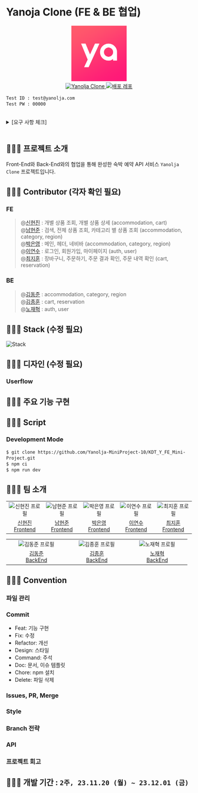 # Yanoja Clone (FE & BE 협업)

<p align="center">
  <img src="public/favicon.ico"  width="150" height="150"/><br/>
  <a href="/">
    <img src="https://img.shields.io/badge/Yanolja Clone-red?style=for-the-badge&logoColor=white" alt="Yanolja Clone"/>
  </a>
  <a href="https://github.com/Yanolja-MiniProject-10/KDT_Y_FE_Mini-Project">
    <img src="https://img.shields.io/badge/배포 repository-212125?style=for-the-badge&logoColor=white" alt="배포 레포"/>
  </a>
  <br/>
</p>

```
Test ID : test@yanolja.com
Test PW : 00000
```

<br/>

<details>
<summary>[요구 사항 체크]</summary>

  <details>
  <summary>a. 프로젝트 요구 사항</summary>

  [회원 회원가입 기능]

  ✅  회원은 회원가입을 할 수 있습니다.
  ❎  기본 정보는 ID 역할로 이메일 주소와, 비밀번호, 이름 입니다.

  [회원 로그인 기능]

  - [ ]  이메일과 비밀번호로 로그인할 수 있습니다.
  - [ ]  회원 정보를 저장해둔 데이터베이스를 검색하여 해당 사용자가 유효한 사용자 인지 판단합니다.
  - [ ]  상품 조회(전체, 개별), 회원 가입은 로그인 없이 사용 가능합니다. 이 외 기능은 로그인이 필요합니다.

  [전체 상품 목록 조회]

  - [ ]  데이터베이스에서 전체 상품 목록을 가져옵니다.
  - [ ]  이미지, 상품명, 상품가격을 기본으로 출력합니다.
  - [ ]  재고에 따라 품절일 경우, 출력 여부에 대해선 팀별로 결정합니다.
  - [ ]  (옵션) 카테고리를 분류하여, 상품을 출력할 수도 있습니다.
  - [ ]  한 페이지에 출력되는 상품 개수는 팀별로 정하여, 페이징을 수행합니다.

  [개별 상품 조회]

  - [ ]  전체 상품 목록에서 특정 상품 이미지를 클릭하면, 해당 상품에 대한 상세 정보를 상품에 저장해 둔 데이터베이스에서 가져옵니다.
  - [ ]  이미지, 상품명, 상품가격, 상품 상세 소개 (1줄 이상)을 기본으로 출력합니다.
  - [ ]  재고에 따라 품절일 경우, 화면 구성은 팀별로 결정합니다.

  [상품 옵션 선택]

  - [ ]  상품 상세 소개 페이지에서 상품 옵션을 선택할 수 있습니다.
  - [ ]  날짜, 숙박 인원은 기본으로 포함됩니다.
  - [ ]  이 외 룸 형태 등 필요한 요소는 팀별로 기획합니다.

  [장바구니 담기]

  - [ ]  상품 옵션을 선택한 후, 장바구니 담기 버튼을 클릭하면 선택한 상품이 장바구니에 담깁니다.

  [장바구니 보기]

  - [ ]  장바구니에 담긴 상품 데이터 (이미지, 상품명, 옵션 등)에 따른 상품별 구매 금액, 전체 주문 합계 금액 등을 화면에 출력합니다.
  - [ ]  체크 박스를 통해 결제할 상품을 선택/제외할 수도 있습니다.
  - [ ]  주문하기 버튼을 통해 주문/결제 화면으로 이동합니다.

  [주문하기]
  
  - [ ]  장바구니에서 주문하기 버튼 또는 개별 상품 조회 페이지에서 주문하기 버튼을 누르면 전환되는 페이지입니다.
  - [ ]  만 14세 이상 이용 동의를 체크 박스로 입력 받으면, 화면 최하단에 결제하기 버튼이 활성화됩니다.

  [결제하기]

  - [ ]  주문 페이지에서 결제하기 버튼을 클릭하면, 실제 결제 로직 및 절차 없이 상품을 바로
  주문한 것으로 처리합니다.
  - [ ]  주문을 저장하는 데이터베이스에 주문 정보를 저장합니다.

  [주문 결과 확인]

  - [ ]  결제를 성공적으로 처리하면, 주문한 상품(들)에 대한 주문 결과를 출력해줍니다.

  [(옵션) 주문 내역 확인]
  
  - [ ]  별도 주문 내역 페이지에 여태 주문한 모든 이력을 출력해줍니다.
  </details>

  <details>
  <summary>b. 기능적 요구 사항</summary>
  [공통]

  - [ ]  모든 단계에서 협업을 기반으로 프로젝트를 진행합니다.
  - [ ]  각 기능을 구현하기 위해 HTTP Request Body / Response Body 에 전달할 데이터는 프론트엔드와 백엔드의 협업을 통해 결정합니다.
  - [ ]  모든 단계에서 **테스트를 수행**합니다.

  [프론트엔드]

  - [ ]  사용자 인터페이스 예시를 참고하여, 화면을 구성합니다.
  - [ ]  API 명세에 따라 백엔드에 전달된 JSON 데이터를 필요에 따라 정돈하여 화면에 출력합니다.
  - [ ]  프론트엔드 단에서 **유효성 검사**를 수행해야하는 지점을 고려합니다.
  - [ ]  React.js 또는 Next.js를 기반으로 구현하며, 컴포넌트 단위로 구조를 설계합니다.
  - [ ]  (옵션) 페이징 처리 시, **무한 스크롤**을 고려합니다.

  </details>

  <details>
  <summary>c. 평가 항목 분석</summary>
  [프로젝트 관리]

  - [ ]  일정을 설정하고 업무를 효과적으로 분배하고 관리했는가?
  - [ ]  일정 계획 및 관리, 업무 분배, 이슈 관리 등 프로젝트 관리에 충실히 노력했는가?

  [설계]

  - [ ]  사용자 경험(UX)을 고려한 사용자 친화적인 인터페이스(UI)로 사용에 어색함 또는 불편함이 없는가?
  - [ ]  API 문서에 모든 기능을 포함하고, Request/Response 에 대해 명확히 설명하였는가?
  - [ ]  데이터베이스 테이블 간 연관관계를 적절히 설정하였는가?

  [기능]

  - [ ]  Spring Security 의 인증/인가를 활용하여 회원가입/로그인 기능을 구현하였는가?
  - [ ]  프론트엔드에서 필요한 유효성 검사가 1 개 이상 고려되었는가?
  - [ ]  이메일, 비밀번호, 이름을 포함한 정보로 회원 가입 기능이 구현되었는가?
  - [ ]  이메일과 비밀번호로 로그인 기능이 구현되었는가?
  - [ ]  숙박 상품 전체 조회 기능이 정상적으로 구현되었는가?
  - [ ]  숙박 상품 개별 조회 기능이 정상적으로 구현되었는가?
  - [ ]  장바구니(담기, 보기) 기능이 정상적으로 구동되는가?
  - [ ]  주문하기 기능이 정상적으로 구동되는가?
  - [ ]  결제하기 기능이 정상적으로 구동되는가?
  - [ ]  결제하기가 성공할 경우, 주문 결과를 확인할 수 있는가?

  [프로젝트 완성도]

  - [ ]  Open API 의 데이터를 검증하고 적절하게 활용하였는가?
  - [ ]  화면 컴포넌트 단위는 적절한가?
  - [ ]  코드 품질과 안정성을 고려하여 테스트 케이스를 작성하고 테스트를 수행했는가?

  [협업 및 커뮤니케이션]

  - [ ]  협업 도구와 팀원들 간의 원활한 커뮤니케이션을 얼마나 잘 이끌어 나갔는가?
  - [ ]  팀원들과의 원활한 커뮤니케이션과 정보 공유를 수행했는가?
  </details>

</details>

<br/>

## 🧑🏻‍💻 프로젝트 소개

Front-End와 Back-End와의 협업을 통해 완성한 숙박 예약 API 서비스 `Yanolja Clone` 프로젝트입니다.

## 🧑🏻‍💻 Contributor (각자 확인 필요)
### FE
> @[신현진](https://github.com/xxxjinn) : 개별 상품 조회, 개별 상품 상세 (accommodation, cart)  
> @[남현준](https://github.com/applevalley) : 검색, 전체 상품 조회, 카테고리 별 상품 조회 (accommodation, category, region)  
> @[박은영](https://github.com/SKY-PEY) : 메인, 헤더, 네비바 (accommodation, category, region)  
> @[이연수](https://github.com/suehub) : 로그인, 회원가입, 마이페이지 (auth, user)  
> @[최지훈](https://github.com/JitHoon) : 장바구니, 주문하기, 주문 결과 확인, 주문 내역 확인 (cart, reservation)

### BE
> @[김동준](https://github.com/Kim-Dong-Jun99) : accommodation, category, region  
> @[김종훈](https://github.com/whdgns5059) : cart, reservation  
> @[노재혁](https://github.com/NoJaeHyuk) : auth, user

## 🧑🏻‍💻 Stack (수정 필요)

![Stack](https://github.com/MOVIEJOJO7/cat-talk/assets/101972330/68bb2746-7f5f-40da-9cd6-3a57cb4c89fc)

## 🧑🏻‍💻 디자인 (수정 필요)

### Userflow

## 🧑🏻‍💻 주요 기능 구현

## 🧑🏻‍💻 Script

### Development Mode

```
$ git clone https://github.com/Yanolja-MiniProject-10/KDT_Y_FE_Mini-Project.git
$ npm ci
$ npm run dev
```

## 🧑🏻‍💻 팀 소개

<table>
  <tr>
    <td align="center" width="150px">
      <img src="https://avatars.githubusercontent.com/u/102955516?v=4" alt="신현진 프로필" />
    </td>
    <td align="center" width="150px">
      <img src="https://avatars.githubusercontent.com/u/62874043?v=4" alt="남현준 프로필" />
    </td>
    <td align="center" width="150px">
      <img src="https://avatars.githubusercontent.com/u/139188760?v=4" alt="박은영 프로필" />
    </td>
    <td align="center" width="150px">
      <img src="https://avatars.githubusercontent.com/u/111065848?v=4" alt="이연수 프로필" />
    </td>
    <td align="center" width="150px">
      <img src="https://avatars.githubusercontent.com/u/101972330?v=4" alt="최지훈 프로필" />
    </td>
  </tr>
  <tr> 
    <td align="center">
      <a href="https://github.com/xxxjinn" target="_blank">
        신현진<br />
        Frontend
      </a>
    </td>
    <td align="center">
      <a href="https://github.com/applevalley" target="_blank">
        남현준<br />
        Frontend
      </a>
    </td>
    <td align="center">
      <a href="https://github.com/SKY-PEY" target="_blank">
        박은영<br />
        Frontend
      </a>
    </td>    
    <td align="center">
      <a href="https://github.com/suehub" target="_blank">
        이연수<br />
        Frontend
      </a>
    </td>
    <td align="center">
      <a href="https://github.com/JitHoon" target="_blank">
        최지훈<br />
        Frontend
      </a>
    </td>
  </tr>
</table>

<table>
  <tr>
    <td align="center" width="150px">
      <img src="https://avatars.githubusercontent.com/u/95599193?v=4" alt="김동준 프로필" />
    </td>
    <td align="center" width="150px">
      <img src="https://avatars.githubusercontent.com/u/40512982?v=4" alt="김종훈 프로필" />
    </td>
    <td align="center" width="150px">
      <img src="https://avatars.githubusercontent.com/u/32382839?v=4" alt="노재혁 프로필" />
  </tr>
  <tr> 
    <td align="center">
      <a href="https://github.com/Kim-Dong-Jun99" target="_blank">
        김동준<br />
        BackEnd
      </a>
    </td>
    <td align="center">
      <a href="https://github.com/whdgns5059" target="_blank">
        김종훈<br />
        BackEnd
      </a>
    </td>
    <td align="center">
      <a href="https://github.com/NoJaeHyuk" target="_blank">
        노재혁<br />
        BackEnd
      </a>
    </td>
  </tr>
</table>

## 🧑🏻‍💻 Convention
### 파일 관리

### Commit
- Feat: 기능 구현
- Fix: 수정
- Refactor: 개선
- Design: 스타일
- Command: 주석
- Doc: 문서, 이슈 템플릿
- Chore: npm 설치
- Delete: 파일 삭제

### Issues, PR, Merge

### Style

### Branch 전략

### API

### 프로젝트 회고

## 🧑🏻‍💻 개발 기간 : `2주, 23.11.20 (월) ~ 23.12.01 (금)`
